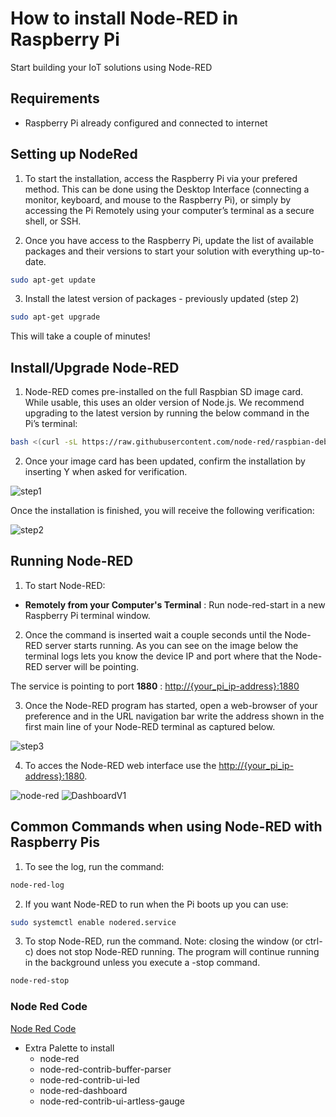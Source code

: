 # How to install Node-RED in Raspberry Pi

Start building your IoT solutions using Node-RED

## Requirements

- Raspberry Pi already configured and connected to internet

## Setting up NodeRed

1. To start the installation, access the Raspberry Pi via your prefered method. This can be done using the Desktop Interface (connecting a monitor, keyboard, and mouse to the Raspberry Pi), or simply by accessing the Pi Remotely using your computer’s terminal as a secure shell, or SSH.

2. Once you have access to the Raspberry Pi, update the list of available packages and their versions to start your solution with everything up-to-date.

```bash
sudo apt-get update
```

3. Install the latest version of packages - previously updated (step 2)

```bash
sudo apt-get upgrade
```

This will take a couple of minutes!

## Install/Upgrade Node-RED

1. Node-RED comes pre-installed on the full Raspbian SD image card. While usable, this uses an older version of Node.js. We recommend upgrading to the latest version by running the below command in the Pi’s terminal:

```bash
bash <(curl -sL https://raw.githubusercontent.com/node-red/raspbian-deb-package/master/resources/update-nodejs-and-nodered)
```

2. Once your image card has been updated, confirm the installation by inserting Y  when asked for verification.

![step1](/Img/RPI_Step1.jpg)

Once the installation is finished, you will receive the following verification:

![step2](/Img/RPI_Step2.jpg)

## Running Node-RED

1. To start Node-RED:

- **Remotely from your Computer&#39;s Terminal** : Run node-red-start in a new Raspberry Pi terminal window.

2. Once the command is inserted wait a couple seconds until the Node-RED server starts running. As you can see on the image below the terminal logs lets you know the device IP and port where that the Node-RED server will be pointing.

The service is pointing to port **1880** : [http://{your\_pi\_ip-address}:1880](http://{your\_pi\_ip-address}:1880)

3. Once the Node-RED program has started, open a web-browser of your preference and in the URL navigation bar write the address shown in the first main line of your Node-RED terminal as captured below.

![step3](/Img/RPI_Step3.jpg)

4. To acces the Node-RED web interface use the [http://{your\_pi\_ip-address}:1880](http://{your\_pi\_ip-address}:1880).

![node-red](/Img/node-red.png)
![DashboardV1](/Img/DashboardV1.png)

## **Common Commands when using Node-RED with Raspberry Pis**

1. To see the log, run the command:

```bash
node-red-log
```

2. If you want Node-RED to run when the Pi boots up you can use:

```bash
sudo systemctl enable nodered.service
```

3. To stop Node-RED, run the command. Note: closing the window (or ctrl-c) does not stop Node-RED running. The program will continue running in the background unless you execute a -stop command.

```bash
node-red-stop
```

### Node Red Code

[Node Red Code](/Node-red.js)

- Extra Palette to install
    - node-red
    - node-red-contrib-buffer-parser
    - node-red-contrib-ui-led
    - node-red-dashboard
    - node-red-contrib-ui-artless-gauge
